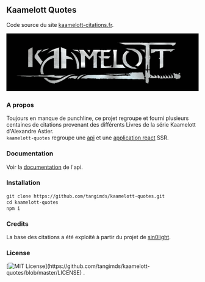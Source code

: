 ## Kaamelott Quotes

Code source du site [kaamelott-citations.fr](https://kaamelott-citations.fr).

![Kaamelott logo](/assets/Kaamelott_logo.jpg)

### A propos

Toujours en manque de punchline, ce projet regroupe et fourni plusieurs centaines de citations provenant des différents Livres de la série Kaamelott d'Alexandre Astier.  
`kaamelott-quotes` regroupe une [api](/src/api) et une [application react](/src) SSR.

### Documentation

Voir la [documentation](/DOC.md) de l'api.

### Installation

```shell
git clone https://github.com/tangimds/kaamelott-quotes.git
cd kaamelott-quotes
npm i
```

### Credits

La base des citations a été exploité à partir du projet de [sin0light](https://github.com/sin0light/api-kaamelott/).

### License

[![MIT License](https://img.shields.io/apm/l/atomic-design-ui.svg?)](https://github.com/tangimds/kaamelott-quotes/blob/master/LICENSE)
.
